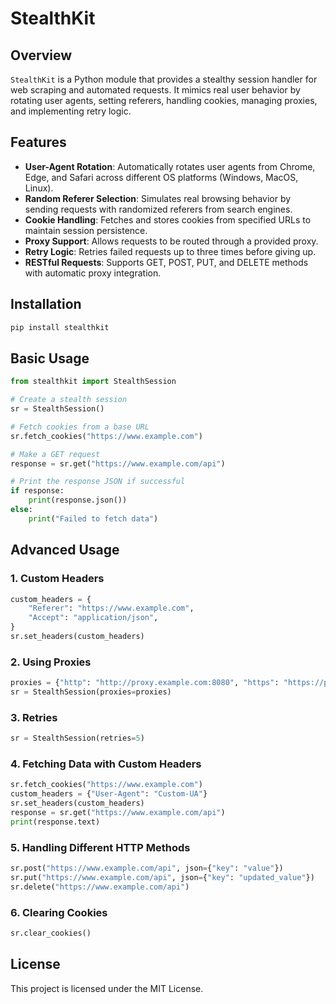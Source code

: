# StealthKit

## Overview

`StealthKit` is a Python module that provides a stealthy session handler for web scraping and automated requests. It mimics real user behavior by rotating user agents, setting referers, handling cookies, managing proxies, and implementing retry logic.

## Features

- **User-Agent Rotation**: Automatically rotates user agents from Chrome, Edge, and Safari across different OS platforms (Windows, MacOS, Linux).
- **Random Referer Selection**: Simulates real browsing behavior by sending requests with randomized referers from search engines.
- **Cookie Handling**: Fetches and stores cookies from specified URLs to maintain session persistence.
- **Proxy Support**: Allows requests to be routed through a provided proxy.
- **Retry Logic**: Retries failed requests up to three times before giving up.
- **RESTful Requests**: Supports GET, POST, PUT, and DELETE methods with automatic proxy integration.

## Installation

```sh
pip install stealthkit
```

## Basic Usage

```python
from stealthkit import StealthSession

# Create a stealth session
sr = StealthSession()

# Fetch cookies from a base URL
sr.fetch_cookies("https://www.example.com")

# Make a GET request
response = sr.get("https://www.example.com/api")

# Print the response JSON if successful
if response:
    print(response.json())
else:
    print("Failed to fetch data")
```

## Advanced Usage

### 1. Custom Headers
```python
custom_headers = {
    "Referer": "https://www.example.com",
    "Accept": "application/json",
}
sr.set_headers(custom_headers)
```

### 2. Using Proxies
```python
proxies = {"http": "http://proxy.example.com:8080", "https": "https://proxy.example.com:8080"}
sr = StealthSession(proxies=proxies)
```

### 3. Retries
```python
sr = StealthSession(retries=5)
```

### 4. Fetching Data with Custom Headers
```python
sr.fetch_cookies("https://www.example.com")
custom_headers = {"User-Agent": "Custom-UA"}
sr.set_headers(custom_headers)
response = sr.get("https://www.example.com/api")
print(response.text)
```

### 5. Handling Different HTTP Methods
```python
sr.post("https://www.example.com/api", json={"key": "value"})
sr.put("https://www.example.com/api", json={"key": "updated_value"})
sr.delete("https://www.example.com/api")
```

### 6. Clearing Cookies
```python
sr.clear_cookies()
```

## License
This project is licensed under the MIT License.

